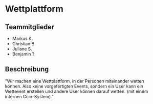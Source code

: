 # Wettplattform

## Teammitglieder

* Markus K.
* Christian B.
* Juliane S.
* Benjamin ?.

## Beschreibung

"Wir machen eine Wettplattform, in der Personen miteinander wetten können. Also keine vorgefertigten Events, sondern ein User kann ein Wettevent erstellen und andere User können darauf wetten. (mit einem internen Coin-System)."